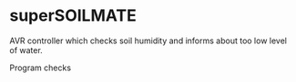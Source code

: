 # superSOILMATE
AVR controller which checks soil humidity and informs about too low level of water.

Program checks 
